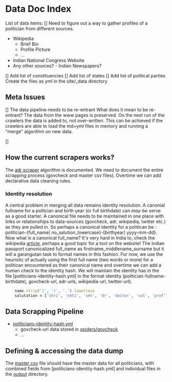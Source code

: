 Data Doc Index
==============
List of data items:
[] Need to figure out a way to gather profiles of a politician from different sources.

* Wikipedia
	* Brief Bio
	* Profile Picture
	* ... 
* Indian National Congress Website
* Any other sources? - Indian Newspapers?

[] Add list of constituencies
[] Add list of states
[] Add list of political parties
Create the files as yml in the site/_data directory

Meta Issues
-----------
[] The data pipeline needs to be re-entrant
What does it mean to be re-entrant?
The data from the www pages is preserved. On the next run of the crawlers the data is added to, not over-written. This can be achieved if the crawlers are able to load the md+yml files in memory and running a "merge" algorithm on new data.

[]

How the current scrapers works?
------------------------------
The [adr scraper](adr/Readme.md) algorithm is documented. We need to document the entire scrapping process (govcheck and master csv files). Overtime we can add declarative data cleaning rules.

### Identity resolution

A central problem in merging all data remains identity resolution. A canonial fullname for a politcian and birth year (or full birthdate) can _may-be_ serve as a good starter. A canonical file needs to be maintained in one place with links or relationships to data-sources (govcheck, adr, wikipedia, twitter etc.) as they are pulled in. So perhaps a canonical identity for a politican be : politician-{full_name| no_salution_lowercase}-{birthyear| yyyy-mm-dd}. Now what is a canonical full_name? It's very hard in India to, check the wikipedia [article](http://en.wikipedia.org/wiki/Indian_name#First_names_and_given_names), perhaps a good topic for a tool on the website! The Indian passport canonicalized full_name as firstname_middlename_surname but it will a garangutan task to format names in this fashion. For now, we use the heuristic of actually using the first full name (two words or more) for a politican encountered as their canonical name and overtime we can add a human check to the identity hash. We will maintain the identity has in the file [politicians-identity-hash.yml] in the format identity (politician-fullname-birthdate), govcheck-url, adr-urls, wikipedia-url, twitter-url).

```ruby
	name.strip('(', ')', '.').lowercase
	salutation = ['shri', 'smti', 'smt', 'dr', 'doctor', 'col', 'prof']
```

Data Scrapping Pipeline
------------------------

  * [politicians-identity-hash.yml](politicians-identity-hash.yml)
	* govcheck-url data stored in [spiders/govcheck](spiders/govcheck)
	* ...

Defining & accessing the data dump
----------------------------------
The [master csv](csv/masterdata.csv) file should have the master data for all politicians, with combined fields from [politicians-identity-hash.yml] and individual files in the [output](output) directory.